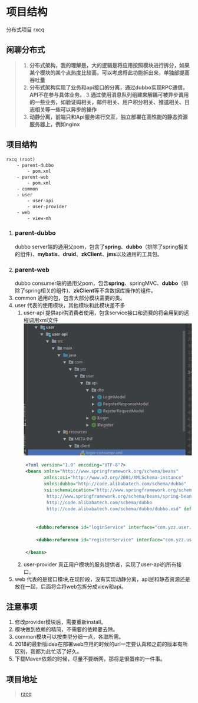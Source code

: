 # 项目结构
分布式项目 rxcq

## 闲聊分布式
>  1. **分布式架构，我的理解是，大的逻辑是将应用按照模块进行拆分，如果某个模块的某个点热度比较高，可以考虑将此功能拆出来，单独部提高吞吐量**
> 2. **分布式架构实现了业务和api接口的分离，通过dubbo实现RPC通信，API不在参与具体业务。**
> 3.**通过使用消息队列组建来解耦可被异步调用的一些业务，如验证码相关，邮件相关、用户积分相关、推送相关、日志相关等一些可以异步的操作** 
> 4. **动静分离，前端只和Api服务进行交互，独立部署在高性能的静态资源服务器上，例如nginx**

## 项目结构
```
rxcq (root)
    - parent-dubbo
        - pom.xml
    - parent-web
        - pom.xml
    - common
    - user
        - user-api
        - user-provider
    - web
        - view-mh
```
1. ### parent-dubbo
	dubbo server端的通用父pom，包含了**spring**、**dubbo**（排除了spring相关的组件)、**mybatis**、**druid**、**zkClient**、**jms**以及通用的工具包。
2. ### parent-web
	dubbo consumer端的通用父pom，包含**spring**、springMVC、**dubbo**（排除了spring相关的组件)、**zkClient**等不含数据库操作的组件。
3. common
    通用的包，包含大部分模块需要的类。
4. user
    代表的使用模块，其他模块和此模块差不多
    1. user-api 
    提供api供消费者使用，包含service接口和消费的将会用到的远程调用xml文件
    ![](md_img\user-api.png)
    ```xml
        <?xml version="1.0" encoding="UTF-8"?>
        <beans xmlns="http://www.springframework.org/schema/beans"
               xmlns:xsi="http://www.w3.org/2001/XMLSchema-instance"
               xmlns:dubbo="http://code.alibabatech.com/schema/dubbo"
               xsi:schemaLocation="http://www.springframework.org/schema/beans
                http://www.springframework.org/schema/beans/spring-beans.xsd
                http://code.alibabatech.com/schema/dubbo
                http://code.alibabatech.com/schema/dubbo/dubbo.xsd" default-autowire="byName">
        
        
            <dubbo:reference id="loginService" interface="com.yzz.user.api.ILogin"/>
        
            <dubbo:reference id="registerService" interface="com.yzz.user.api.IRegister"/>
        
        </beans>
    ```
    2. user-provider
    真正用户模块的服务提供者，实现了user-api的所有接口。
 5. web
    代表的是接口模块,在现阶段，没有实现动静分离，api层和静态资源还是放在一起，后面将会将web包拆分成view和api。

 ## 注意事项
 1. 修改provider模块后，需要重新install。
 2. 模块做到依赖的精简，不需要的依赖要去除。
 3. common模块可以按类型分细一点，各取所需。
 4. 2018的最新版idea在部署web应用的时候的url一定要认真和之前的版本有所区别，我都为此忙活了好久。
 5. 下载Maven依赖的时候，尽量不要断网，那将是很蛋疼的一件事。
 
 ## 项目地址
 >[rzcq](https://github.com/yinzhongzheng/rxcq)
